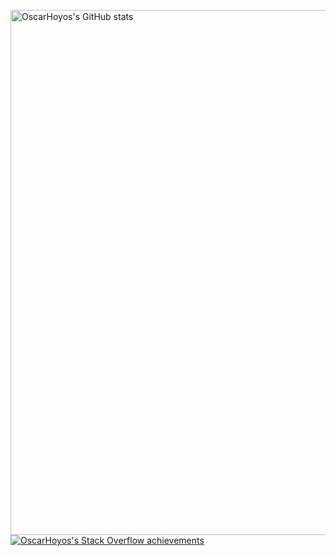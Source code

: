 <a href="https://quine.sh/profile/OscarHoyos"><img src="https://stats.quine.sh/OscarHoyos/github" alt="OscarHoyos's GitHub stats" width="840px"></a>
[![OscarHoyos's Stack Overflow achievements](https://stats.quine.sh/OscarHoyos/stack-overflow)](https://quine.sh/profile/OscarHoyos)
